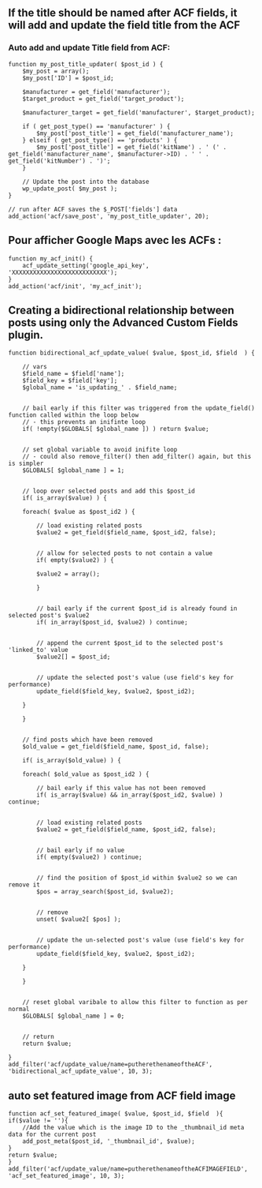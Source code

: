 ## If the title should be named after ACF fields, it will add and update the field title from the ACF
### Auto add and update Title field from ACF:

	function my_post_title_updater( $post_id ) {
		$my_post = array();
		$my_post['ID'] = $post_id;
		
		$manufacturer = get_field('manufacturer');
		$target_product = get_field('target_product');
		
		$manufacturer_target = get_field('manufacturer', $target_product);

		if ( get_post_type() == 'manufacturer' ) {
			$my_post['post_title'] = get_field('manufacturer_name');
		} elseif ( get_post_type() == 'products' ) {
			$my_post['post_title'] = get_field('kitName') . ' (' . get_field('manufacturer_name', $manufacturer->ID) . ' ' . get_field('kitNumber') . ')';
		}

		// Update the post into the database
		wp_update_post( $my_post );
	}
	
	// run after ACF saves the $_POST['fields'] data
	add_action('acf/save_post', 'my_post_title_updater', 20);


## Pour afficher Google Maps avec les ACFs : 

	function my_acf_init() {
	    acf_update_setting('google_api_key', 'XXXXXXXXXXXXXXXXXXXXXXXXXXX');
	}
	add_action('acf/init', 'my_acf_init');


## Creating a bidirectional relationship between posts using only the Advanced Custom Fields plugin.

	function bidirectional_acf_update_value( $value, $post_id, $field  ) {

	    // vars
	    $field_name = $field['name'];
	    $field_key = $field['key'];
	    $global_name = 'is_updating_' . $field_name;


	    // bail early if this filter was triggered from the update_field() function called within the loop below
	    // - this prevents an inifinte loop
	    if( !empty($GLOBALS[ $global_name ]) ) return $value;


	    // set global variable to avoid inifite loop
	    // - could also remove_filter() then add_filter() again, but this is simpler
	    $GLOBALS[ $global_name ] = 1;


	    // loop over selected posts and add this $post_id
	    if( is_array($value) ) {

		foreach( $value as $post_id2 ) {

		    // load existing related posts
		    $value2 = get_field($field_name, $post_id2, false);


		    // allow for selected posts to not contain a value
		    if( empty($value2) ) {

			$value2 = array();

		    }


		    // bail early if the current $post_id is already found in selected post's $value2
		    if( in_array($post_id, $value2) ) continue;


		    // append the current $post_id to the selected post's 'linked_to' value
		    $value2[] = $post_id;


		    // update the selected post's value (use field's key for performance)
		    update_field($field_key, $value2, $post_id2);

		}

	    }


	    // find posts which have been removed
	    $old_value = get_field($field_name, $post_id, false);

	    if( is_array($old_value) ) {

		foreach( $old_value as $post_id2 ) {

		    // bail early if this value has not been removed
		    if( is_array($value) && in_array($post_id2, $value) ) continue;


		    // load existing related posts
		    $value2 = get_field($field_name, $post_id2, false);


		    // bail early if no value
		    if( empty($value2) ) continue;


		    // find the position of $post_id within $value2 so we can remove it
		    $pos = array_search($post_id, $value2);


		    // remove
		    unset( $value2[ $pos] );


		    // update the un-selected post's value (use field's key for performance)
		    update_field($field_key, $value2, $post_id2);

		}

	    }


	    // reset global varibale to allow this filter to function as per normal
	    $GLOBALS[ $global_name ] = 0;


	    // return
	    return $value;

	}
	add_filter('acf/update_value/name=putherethenameoftheACF', 'bidirectional_acf_update_value', 10, 3);

## auto set featured image from ACF field image

    function acf_set_featured_image( $value, $post_id, $field  ){
	if($value != ''){
		//Add the value which is the image ID to the _thumbnail_id meta data for the current post
		add_post_meta($post_id, '_thumbnail_id', $value);
	}
	return $value;
    }
	add_filter('acf/update_value/name=putherethenameoftheACFIMAGEFIELD', 'acf_set_featured_image', 10, 3);
